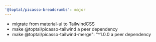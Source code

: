 ```yaml
---
'@toptal/picasso-breadcrumbs': major
---
```


- migrate from material-ui to TailwindCSS
- make @toptal/picasso-tailwind a peer dependency
- make @toptal/picasso-tailwind-merge": "^1.0.0 a peer dependency
